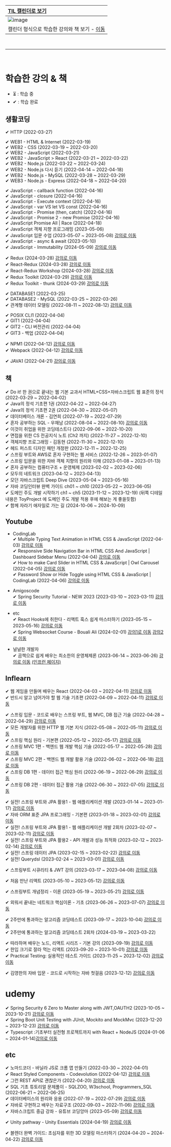 |[TIL 캘린더로 보기](https://physickskim.github.io/TIL-Calendar/)|
|:---|
|![image](https://user-images.githubusercontent.com/101965836/236668226-42a0ac54-bc70-4acf-a982-ff541c3b3252.png)|
|캘린더 형식으로 학습한 강의와 책 보기 - [이동](https://physickskim.github.io/TIL-Calendar/)|  
 
<br>  

---

<br>  

# 학습한 강의 & 책   
  
- ⏳ : 학습 중
- ✔ : 학습 완료
  
## 생활코딩

<area>✔ HTTP (2022-03-27)</area>

<area>✔ WEB1 - HTML & Internet (2022-03-19)</area>    
<area>✔ WEB2 - CSS (2022-03-19 ~ 2022-03-20)</area>   
<area>✔ WEB2 - JavaScript (2022-03-21)</area>    
<area>✔ WEB2 - JavaScript > React (2022-03-21 ~ 2022-03-22)</area>   
<area>✔ WEB2 - Node.js (2022-03-22 ~ 2022-03-24)</area>    
<area>✔ WEB2 - Node.js 다시 듣기 (2022-04-14 ~ 2022-04-18)</area>    
<area>✔ WEB2 - Node.js - MySQL (2022-03-28 ~ 2022-03-29)</area>  
<area>✔ WEB3 - Node.js - Express (2022-04-18 ~ 2022-04-20)</area>  
  
<area>✔ JavaScript - callback function (2022-04-16)</area>  
<area>✔ JavaScript - closure (2022-04-16)</area>  
<area>✔ JavaScript - Execute context (2022-04-16)</area>  
<area>✔ JavaScript - var VS let VS const (2022-04-16)</area>   
<area>✔ JavaScript - Promise (then, catch) (2022-04-16)</area>   
<area>✔ JavaScript - Promise 2 - new Promise (2022-04-16)</area>   
<area>✔ JavaScript Promise All | Race (2022-04-18)</area>  
<area>✔ JavaScript 객체 지향 프로그래밍 (2023-05-06)</area>  
<area>✔ JavaScript 입문 수업 (2023-05-07 ~ 2023-05-08)</area> [강의로 이동](https://www.youtube.com/playlist?list=PLuHgQVnccGMA4uSig3hCjl7wTDeyIeZVU)  
<area>✔ JavaScript - async & await (2023-05-10)</area>  
<area>✔ JavaScript - Immutability (2024-05-09)</area>  [강의로 이동](https://www.youtube.com/playlist?list=PLuHgQVnccGMBxNK38TqfBWk-QpEI7UkY8)  
    
<area>✔ Redux (2024-03-28) </area> [강의로 이동](https://www.youtube.com/playlist?list=PLuHgQVnccGMB-iGMgONoRPArZfjRuRNVc)   
<area>✔ React-Redux (2024-03-28) </area> [강의로 이동](https://www.youtube.com/watch?v=yjuwpf7VH74)   
<area>✔ React-Redux Workshop (2024-03-28) </area> [강의로 이동](https://www.youtube.com/watch?v=Cwwsv_OaWhM)   
<area>✔ Redux Toolkit (2024-03-29) </area> [강의로 이동](https://www.youtube.com/watch?v=9wrHxqI6zuM)  
<area>✔ Redux Toolkit - thunk (2024-03-29) </area> [강의로 이동](https://www.youtube.com/watch?v=K-3sBc2pUJ4)     
  
<area>✔ DATABASE1 (2022-03-25)</area>  
<area>✔ DATABASE2 - MySQL (2022-03-25 ~ 2022-03-26)</area>  
<area>✔ 관계형 데이터 모델링 (2022-08-11 ~ 2022-08-12)</area> [강의로 이동](https://www.youtube.com/playlist?list=PLuHgQVnccGMDF6rHsY9qMuJMd295Yk4sa)  
  
<area>✔ POSIX CLI1 (2022-04-04)</area>  
<area>✔ GIT1 (2022-04-04)</area>  
<area>✔ GIT2 - CLI 버전관리 (2022-04-04)</area>  
<area>✔ GIT3 - 백업 (2022-04-04)</area>  
  
<area>✔ NPM1 (2022-04-12)</area> [강의로 이동](https://opentutorials.org/module/4044)    
<area>✔ Webpack (2022-04-12)</area> [강의로 이동](https://opentutorials.org/module/4566)         
  
<area>✔ JAVA1 (2022-04-21)</area> [강의로 이동](https://opentutorials.org/module/4294)
  
## 책

<area>✔ Do it! 한 권으로 끝내는 웹 기본 교과서 HTML+CSS+자바스크립트 웹 표준의 정석 (2022-03-29 ~ 2022-04-02)</area>  
<area>✔ Java의 정석 기초편 1권 (2022-04-22 ~ 2022-04-27)</area>  
<area>✔ Java의 정석 기초편 2권 (2022-04-30 ~ 2022-05-07)</area>  
<area>✔ 데이터베이스 개론 - 김연희 (2022-07-19 ~ 2022-07-29)</area>  
<area>✔ 혼자 공부하는 SQL - 우재남 (2022-08-04 ~ 2022-08-10)</area> [강의로 이동](https://www.youtube.com/playlist?list=PLVsNizTWUw7GCfy5RH27cQL5MeKYnl8Pm)   
<area>✔ 이것이 취업을 위한 코딩테스트다 (2022-09-06 ~ 2022-10-20)</area>  
<area>✔ 면접을 위한 CS 전공지식 노트 (Ch2 까지) (2022-11-27 ~ 2022-12-10)</area>  
<area>✔ 객체지향 프로그래밍 - 김동현 (2022-11-30 ~ 2022-12-10)</area>  
<area>✔ 헤드 퍼스트 디자인 패턴 개정판 (2022-12-11 ~ 2022-12-25)</area>  
<area>✔ 스프링 부트와 AWS로 혼자 구현하는 웹 서비스 (2022-12-26 ~ 2023-01-07)</area>   
<area>✔ 스프링 입문을 위한 자바 객체 지향의 원리와 이해 (2023-01-08 ~ 2023-01-13)</area>    
<area>✔ 혼자 공부하는 컴퓨터구조 + 운영체제 (2023-02-02 ~ 2023-02-06)</area>   
<area>✔ 모두의 네트워크 (2023-04-12 ~ 2023-04-13)</area>    
<area>✔ 모던 자바스크립트 Deep Dive (2023-05-04 ~ 2023-05-16)</area>   
<area>✔ 자바 코딩인터뷰 완벽 가이드 ch01 ~ ch10 (2023-05-22 ~ 2023-06-05)</area>   
<area>✔ 도메인 주도 개발 시작하기 ch1 ~ ch5 (2023-11-12 ~ 2023-12-19)</area> (뒤쪽 디테일 내용은 ToyProject 에 도메인 주도 개발 적용 후에 해보는 게 좋을듯함)   
<area>✔ 함께 자라기 애자일로 가는 길 (2024-10-06 ~ 2024-10-09)</area>  
     
## Youtube  
- CodingLab  
<area>✔ Multiple Typing Text Animation in HTML CSS & JavaScript (2022-04-03)</area> [강의로 이동](https://www.youtube.com/watch?v=nxoHR9lltK0&list=PLImJ3umGjxdAuARwziklrT2QEELizOMtr&index=31)  
<area>✔ Responsive Side Navigation Bar in HTML CSS And JavaScript | Dashboard Sidebar Menu (2022-04-04)</area> [강의로 이동](https://www.youtube.com/watch?v=wEfaoAa99XY)   
<area>✔ How to make Card Slider in HTML CSS & JavaScript | Owl Carousel (2022-04-05)</area> [강의로 이동](https://www.youtube.com/watch?v=BKKcGb80MOs)   
<area>✔ Password Show or Hide Toggle using HTML CSS & JavaScript | CodingLab (2022-04-06)</area> [강의로 이동](https://www.youtube.com/watch?v=aIff0nalld0)    
  
- Amigoscode  
<area>✔ Spring Security Tutorial - NEW 2023 (2023-03-10 ~ 2023-03-11)</area> [강의로 이동](https://www.youtube.com/watch?v=b9O9NI-RJ3o)   
  
- etc  
<area>✔ React Hooks에 취한다 - 리액트 훅스 쉽게 마스터하기 (2023-05-15 ~ 2023-05-16)</area> [강의로 이동](https://www.youtube.com/playlist?list=PLZ5oZ2KmQEYjwhSxjB_74PoU6pmFzgVMO)  
<area>✔ Spring Websocket Course - Bouali Ali (2024-02-01)</area> [강의1로 이동](https://youtu.be/TywlS9iAZCM?feature=shared) [강의2로 이동](https://youtu.be/7T-HnTE6v64?feature=shared)    
  
- 널널한 개발자  
<area>✔ 곰책으로 쉽게 배우는 최소한의 운영체제론 (2023-06-14 ~ 2023-06-26)</area> [강의로 이동](https://www.youtube.com/watch?v=nJ_lP8Iw05Y&list=PLXvgR_grOs1DGFOeD792kHlRml0PhCe9l&index=3) [(인프런 페이지)](https://www.inflearn.com/course/%EA%B3%B0%EC%B1%85-%EC%89%BD%EA%B2%8C-%EB%B0%B0%EC%9A%B0%EB%8A%94-%EC%9A%B4%EC%98%81%EC%B2%B4%EC%A0%9C)   
  
  
## Inflearn 
<area>✔ 웹 게임을 만들며 배우는 React (2022-04-03 ~ 2022-04-11)</area> [강의로 이동](https://www.inflearn.com/course/web-game-react)  
<area>✔ 반드시 알고 넘어가야 할 웹 기술 기초편 (2022-04-09 ~ 2022-04-11)</area> [강의로 이동](https://www.inflearn.com/course/%EC%9B%B9-%EA%B8%B0%EC%88%A0-%EA%B8%B0%EC%B4%88)   
  
<area>✔ 스프링 입문 - 코드로 배우는 스프링 부트, 웹 MVC, DB 접근 기술 (2022-04-28 ~ 2022-04-29)</area> [강의로 이동](https://www.inflearn.com/course/%EC%8A%A4%ED%94%84%EB%A7%81-%EC%9E%85%EB%AC%B8-%EC%8A%A4%ED%94%84%EB%A7%81%EB%B6%80%ED%8A%B8)   
<area>✔ 모든 개발자를 위한 HTTP 웹 기본 지식 (2022-05-08 ~ 2022-05-11)</area> [강의로 이동](https://www.inflearn.com/course/http-%EC%9B%B9-%EB%84%A4%ED%8A%B8%EC%9B%8C%ED%81%AC)  
<area>✔ 스프링 핵심 원리 - 기본편 (2022-05-12 ~ 2022-05-17)</area> [강의로 이동](https://www.inflearn.com/course/%EC%8A%A4%ED%94%84%EB%A7%81-%ED%95%B5%EC%8B%AC-%EC%9B%90%EB%A6%AC-%EA%B8%B0%EB%B3%B8%ED%8E%B8)   
<area>✔ 스프링 MVC 1편 - 백엔드 웹 개발 핵심 기술 (2022-05-17 ~ 2022-05-28)</area> [강의로 이동](https://www.inflearn.com/course/%EC%8A%A4%ED%94%84%EB%A7%81-mvc-1)   
<area>✔ 스프링 MVC 2편 - 백엔드 웹 개발 활용 기술 (2022-06-02 ~ 2022-06-18)</area> [강의로 이동](https://www.inflearn.com/course/%EC%8A%A4%ED%94%84%EB%A7%81-mvc-2)  
<area>✔ 스프링 DB 1편 - 데이터 접근 핵심 원리 (2022-06-19 ~ 2022-06-29)</area> [강의로 이동](https://www.inflearn.com/course/%EC%8A%A4%ED%94%84%EB%A7%81-db-1)   
<area>✔ 스프링 DB 2편 - 데이터 접근 활용 기술 (2022-06-30 ~ 2022-07-05)</area> [강의로 이동](https://www.inflearn.com/course/%EC%8A%A4%ED%94%84%EB%A7%81-db-2)  
    
<area>✔ 실전! 스프링 부트와 JPA 활용1 - 웹 애플리케이션 개발 (2023-01-14 ~ 2023-01-17)</area> [강의로 이동](https://www.inflearn.com/course/%EC%8A%A4%ED%94%84%EB%A7%81%EB%B6%80%ED%8A%B8-JPA-%ED%99%9C%EC%9A%A9-1)  
<area>✔ 자바 ORM 표준 JPA 프로그래밍 - 기본편 (2023-01-18 ~ 2023-02-01)</area> [강의로 이동](https://www.inflearn.com/course/ORM-JPA-Basic/dashboard)  
<area>✔ 실전! 스프링 부트와 JPA 활용1 - 웹 애플리케이션 개발 2회차 (2023-02-07 ~ 2023-02-11)</area> [강의로 이동](https://www.inflearn.com/course/%EC%8A%A4%ED%94%84%EB%A7%81%EB%B6%80%ED%8A%B8-JPA-%ED%99%9C%EC%9A%A9-1)    
<area>✔ 실전! 스프링 부트와 JPA 활용2 - API 개발과 성능 최적화 (2023-02-12 ~ 2023-02-14)</area> [강의로 이동](https://www.inflearn.com/course/%EC%8A%A4%ED%94%84%EB%A7%81%EB%B6%80%ED%8A%B8-JPA-API%EA%B0%9C%EB%B0%9C-%EC%84%B1%EB%8A%A5%EC%B5%9C%EC%A0%81%ED%99%94/dashboard)   
<area>✔ 실전! 스프링 데이터 JPA (2023-02-15 ~ 2023-02-22)</area> [강의로 이동](https://www.inflearn.com/course/%EC%8A%A4%ED%94%84%EB%A7%81-%EB%8D%B0%EC%9D%B4%ED%84%B0-JPA-%EC%8B%A4%EC%A0%84/dashboard)   
<area>✔ 실전! Querydsl (2023-02-24 ~ 2023-03-01)</area> [강의로 이동](https://www.inflearn.com/course/querydsl-%EC%8B%A4%EC%A0%84/dashboard)   
   
<area>✔ 스프링부트 시큐리티 & JWT 강의 (2023-03-17 ~ 2023-04-08)</area> [강의로 이동](https://www.inflearn.com/course/%EC%8A%A4%ED%94%84%EB%A7%81%EB%B6%80%ED%8A%B8-%EC%8B%9C%ED%81%90%EB%A6%AC%ED%8B%B0)   
   
<area>✔ 처음 만난 리액트 (2023-05-10 ~ 2023-05-12)</area> [강의로 이동](https://www.inflearn.com/course/%EC%B2%98%EC%9D%8C-%EB%A7%8C%EB%82%9C-%EB%A6%AC%EC%95%A1%ED%8A%B8)      
  
<area>✔ 스프링부트 개념정리 - 이론 (2023-05-19 ~ 2023-05-21)</area> [강의로 이동](https://www.inflearn.com/course/%EC%8A%A4%ED%94%84%EB%A7%81%EB%B6%80%ED%8A%B8-%EA%B0%9C%EB%85%90%EC%A0%95%EB%A6%AC/dashboard)    
  
<area>✔ 외워서 끝내는 네트워크 핵심이론 - 기초 (2023-06-26 ~ 2023-07-07)</area> [강의로 이동](https://www.inflearn.com/course/%EB%84%A4%ED%8A%B8%EC%9B%8C%ED%81%AC-%ED%95%B5%EC%8B%AC%EC%9D%B4%EB%A1%A0-%EA%B8%B0%EC%B4%88/dashboard)  
  
<area>✔ 2주만에 통과하는 알고리즘 코딩테스트 (2023-09-17 ~ 2023-10-04)</area> [강의로 이동](https://www.inflearn.com/course/2%EC%A3%BC%EB%A7%8C%EC%97%90-%ED%86%B5%EA%B3%BC%ED%95%98%EB%8A%94-%EC%95%8C%EA%B3%A0%EB%A6%AC%EC%A6%98-%EC%BD%94%EB%94%A9%ED%85%8C%EC%8A%A4%ED%8A%B8/dashboard)   
<area>✔ 2주만에 통과하는 알고리즘 코딩테스트 2회차 (2024-03-19 ~ 2023-03-22)</area>  
   
<area>✔ 따라하며 배우는 노드, 리액트 시리즈 - 기본 강의 (2023-09-19)</area> [강의로 이동](https://www.inflearn.com/course/%EB%94%B0%EB%9D%BC%ED%95%98%EB%A9%B0-%EB%B0%B0%EC%9A%B0%EB%8A%94-%EB%85%B8%EB%93%9C-%EB%A6%AC%EC%95%A1%ED%8A%B8-%EA%B8%B0%EB%B3%B8#)   
<area>✔ 한입 크기로 잘라 먹는 리액트 (2023-09-20 ~ 2023-10-01)</area> [강의로 이동](https://www.inflearn.com/course/%ED%95%9C%EC%9E%85-%EB%A6%AC%EC%95%A1%ED%8A%B8/dashboard)   
<area>✔ Practical Testing: 실용적인 테스트 가이드 (2023-11-25 ~ 2023-12-02)</area> [강의로 이동](https://www.inflearn.com/course/practical-testing-%EC%8B%A4%EC%9A%A9%EC%A0%81%EC%9D%B8-%ED%85%8C%EC%8A%A4%ED%8A%B8-%EA%B0%80%EC%9D%B4%EB%93%9C/dashboard)  
  
<area>✔ 김영한의 자바 입문 - 코드로 시작하는 자바 첫걸음 (2023-12-12)</area> [강의로 이동](https://www.inflearn.com/course/%EA%B9%80%EC%98%81%ED%95%9C%EC%9D%98-%EC%9E%90%EB%B0%94-%EC%9E%85%EB%AC%B8#)  


# udemy 
<area>✔ Spring Security 6 Zero to Master along with JWT,OAUTH2 (2023-10-05 ~ 2023-10-21)</area> [강의로 이동](https://www.udemy.com/course/spring-security-zero-to-master/)   
<area>✔ Spring Boot Unit Testing with JUnit, Mockito and MockMvc (2023-12-20 ~ 2023-12-23)</area> [강의로 이동](https://www.udemy.com/course/spring-boot-unit-testing/)  
<area>✔ Typescript :기초부터 실전형 프로젝트까지 with React + NodeJS (2024-01-06 ~ 2024-01-14)[강의로 이동](https://www.udemy.com/course/best-typescript-21/)   
   
## etc
<area>✔ 노마드코더 - 바닐라 JS로 크롬 앱 만들기 (2022-03-30 ~ 2022-04-01)</area>   
<area>✔ React Styled Components - Codevolution (2022-04-12)</area> [강의로 이동](https://www.youtube.com/playlist?list=PLC3y8-rFHvwgu-G08-7ovbN9EyhF_cltM)  
<area>✔ 그런 REST API로 괜찮은가 (2022-04-20)</area> [강의로 이동](https://www.youtube.com/watch?v=RP_f5dMoHFc)  
<area>✔ SQL 기초 튜토리얼 문제풀이 - SQLZOO, W3school, Programmers_SQL (2022-06-21 ~ 2022-06-25)</area>  
<area>✔ 데이터베이스의 원리와 응용 (2022-07-19 ~ 2022-07-29)</area> [강의로 이동](http://www.kocw.net/home/search/kemView.do?kemId=1163794)   
<area>✔ 자바로 구현하고 배우는 자료구조 (2022-09-03 ~ 2022-11-06)</area> [강의로 이동](https://www.boostcourse.org/cs204/joinLectures/145114)  
<area>✔ 자바스크립트 중급 강좌 - 유튜브 코딩앙마 (2023-05-09)</area> [강의로 이동](https://www.youtube.com/watch?v=4_WLS9Lj6n4)  
  
<area>✔ Unity pathway - Unity Essentials (2024-04-19)</area> [강의로 이동](https://learn.unity.com/pathway/unity-essentials)  

<area>✔ 블렌더 완벽 가이드: 초심자를 위한 3D 모델링 마스터하기 (2024-04-20 ~ 2024-04-22)</area> [강의로 이동](https://www.udemy.com/course/blender-tutorial-korean/)  
